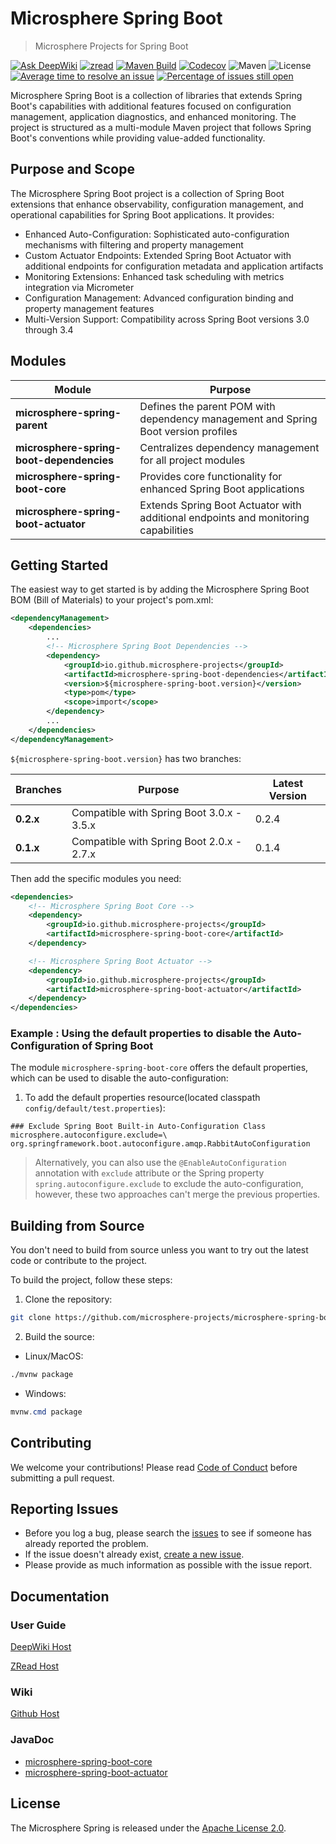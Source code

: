 # Microsphere Spring Boot

> Microsphere Projects for Spring Boot

[![Ask DeepWiki](https://deepwiki.com/badge.svg)](https://deepwiki.com/microsphere-projects/microsphere-spring-boot)
[![zread](https://img.shields.io/badge/Ask_Zread-_.svg?style=flat&color=00b0aa&labelColor=000000&logo=data%3Aimage%2Fsvg%2Bxml%3Bbase64%2CPHN2ZyB3aWR0aD0iMTYiIGhlaWdodD0iMTYiIHZpZXdCb3g9IjAgMCAxNiAxNiIgZmlsbD0ibm9uZSIgeG1sbnM9Imh0dHA6Ly93d3cudzMub3JnLzIwMDAvc3ZnIj4KPHBhdGggZD0iTTQuOTYxNTYgMS42MDAxSDIuMjQxNTZDMS44ODgxIDEuNjAwMSAxLjYwMTU2IDEuODg2NjQgMS42MDE1NiAyLjI0MDFWNC45NjAxQzEuNjAxNTYgNS4zMTM1NiAxLjg4ODEgNS42MDAxIDIuMjQxNTYgNS42MDAxSDQuOTYxNTZDNS4zMTUwMiA1LjYwMDEgNS42MDE1NiA1LjMxMzU2IDUuNjAxNTYgNC45NjAxVjIuMjQwMUM1LjYwMTU2IDEuODg2NjQgNS4zMTUwMiAxLjYwMDEgNC45NjE1NiAxLjYwMDFaIiBmaWxsPSIjZmZmIi8%2BCjxwYXRoIGQ9Ik00Ljk2MTU2IDEwLjM5OTlIMi4yNDE1NkMxLjg4ODEgMTAuMzk5OSAxLjYwMTU2IDEwLjY4NjQgMS42MDE1NiAxMS4wMzk5VjEzLjc1OTlDMS42MDE1NiAxNC4xMTM0IDEuODg4MSAxNC4zOTk5IDIuMjQxNTYgMTQuMzk5OUg0Ljk2MTU2QzUuMzE1MDIgMTQuMzk5OSA1LjYwMTU2IDE0LjExMzQgNS42MDE1NiAxMy43NTk5VjExLjAzOTlDNS42MDE1NiAxMC42ODY0IDUuMzE1MDIgMTAuMzk5OSA0Ljk2MTU2IDEwLjM5OTlaIiBmaWxsPSIjZmZmIi8%2BCjxwYXRoIGQ9Ik0xMy43NTg0IDEuNjAwMUgxMS4wMzg0QzEwLjY4NSAxLjYwMDEgMTAuMzk4NCAxLjg4NjY0IDEwLjM5ODQgMi4yNDAxVjQuOTYwMUMxMC4zOTg0IDUuMzEzNTYgMTAuNjg1IDUuNjAwMSAxMS4wMzg0IDUuNjAwMUgxMy43NTg0QzE0LjExMTkgNS42MDAxIDE0LjM5ODQgNS4zMTM1NiAxNC4zOTg0IDQuOTYwMVYyLjI0MDFDMTQuMzk4NCAxLjg4NjY0IDE0LjExMTkgMS42MDAxIDEzLjc1ODQgMS42MDAxWiIgZmlsbD0iI2ZmZiIvPgo8cGF0aCBkPSJNNCAxMkwxMiA0TDQgMTJaIiBmaWxsPSIjZmZmIi8%2BCjxwYXRoIGQ9Ik00IDEyTDEyIDQiIHN0cm9rZT0iI2ZmZiIgc3Ryb2tlLXdpZHRoPSIxLjUiIHN0cm9rZS1saW5lY2FwPSJyb3VuZCIvPgo8L3N2Zz4K&logoColor=ffffff)](https://zread.ai/microsphere-projects/microsphere-spring-boot)
[![Maven Build](https://github.com/microsphere-projects/microsphere-spring-boot/actions/workflows/maven-build.yml/badge.svg)](https://github.com/microsphere-projects/microsphere-spring-boot/actions/workflows/maven-build.yml)
[![Codecov](https://codecov.io/gh/microsphere-projects/microsphere-spring-boot/branch/main/graph/badge.svg)](https://app.codecov.io/gh/microsphere-projects/microsphere-spring-boot)
![Maven](https://img.shields.io/maven-central/v/io.github.microsphere-projects/microsphere-spring-boot.svg)
![License](https://img.shields.io/github/license/microsphere-projects/microsphere-spring-boot.svg)
[![Average time to resolve an issue](http://isitmaintained.com/badge/resolution/microsphere-projects/microsphere-spring-boot.svg)](http://isitmaintained.com/project/microsphere-projects/microsphere-spring-boot "Average time to resolve an issue")
[![Percentage of issues still open](http://isitmaintained.com/badge/open/microsphere-projects/microsphere-spring-boot.svg)](http://isitmaintained.com/project/microsphere-projects/microsphere-spring-boot "Percentage of issues still open")

Microsphere Spring Boot is a collection of libraries that extends Spring Boot's capabilities with additional features
focused on configuration management, application diagnostics, and enhanced monitoring. The project is structured as a
multi-module Maven project that follows Spring Boot's conventions while providing value-added functionality.

## Purpose and Scope

The Microsphere Spring Boot project is a collection of Spring Boot extensions that enhance observability, configuration
management, and operational capabilities for Spring Boot applications. It provides:

- Enhanced Auto-Configuration: Sophisticated auto-configuration mechanisms with filtering and property management
- Custom Actuator Endpoints: Extended Spring Boot Actuator with additional endpoints for configuration metadata and
  application artifacts
- Monitoring Extensions: Enhanced task scheduling with metrics integration via Micrometer
- Configuration Management: Advanced configuration binding and property management features
- Multi-Version Support: Compatibility across Spring Boot versions 3.0 through 3.4

## Modules

| **Module**                               | **Purpose**                                                                        |
|------------------------------------------|------------------------------------------------------------------------------------|
| **microsphere-spring-parent**            | Defines the parent POM with dependency management and Spring Boot version profiles |
| **microsphere-spring-boot-dependencies** | Centralizes dependency management for all project modules                          |
| **microsphere-spring-boot-core**         | Provides core functionality for enhanced Spring Boot applications                  |
| **microsphere-spring-boot-actuator**     | Extends Spring Boot Actuator with additional endpoints and monitoring capabilities |

## Getting Started

The easiest way to get started is by adding the Microsphere Spring Boot BOM (Bill of Materials) to your project's
pom.xml:

```xml
<dependencyManagement>
    <dependencies>
        ...
        <!-- Microsphere Spring Boot Dependencies -->
        <dependency>
            <groupId>io.github.microsphere-projects</groupId>
            <artifactId>microsphere-spring-boot-dependencies</artifactId>
            <version>${microsphere-spring-boot.version}</version>
            <type>pom</type>
            <scope>import</scope>
        </dependency>
        ...
    </dependencies>
</dependencyManagement>
```

`${microsphere-spring-boot.version}` has two branches:

| **Branches** | **Purpose**                               | **Latest Version** |
|--------------|-------------------------------------------|--------------------|
| **0.2.x**    | Compatible with Spring Boot 3.0.x - 3.5.x | 0.2.4              |
| **0.1.x**    | Compatible with Spring Boot 2.0.x - 2.7.x | 0.1.4              |

Then add the specific modules you need:

```xml
<dependencies>
    <!-- Microsphere Spring Boot Core -->
    <dependency>
        <groupId>io.github.microsphere-projects</groupId>
        <artifactId>microsphere-spring-boot-core</artifactId>
    </dependency>

    <!-- Microsphere Spring Boot Actuator -->
    <dependency>
        <groupId>io.github.microsphere-projects</groupId>
        <artifactId>microsphere-spring-boot-actuator</artifactId>
    </dependency>
</dependencies>
```

### Example : Using the default properties to disable the Auto-Configuration of Spring Boot

The module `microsphere-spring-boot-core` offers the default properties, which can be used to disable the
auto-configuration:

1. To add the default properties resource(located classpath `config/default/test.properties`):

```properties
### Exclude Spring Boot Built-in Auto-Configuration Class
microsphere.autoconfigure.exclude=\
org.springframework.boot.autoconfigure.amqp.RabbitAutoConfiguration
```

> Alternatively, you can also use the `@EnableAutoConfiguration` annotation with `exclude` attribute or the Spring
> property `spring.autoconfigure.exclude` to exclude the auto-configuration, however, these two approaches can't merge
> the previous properties.

## Building from Source

You don't need to build from source unless you want to try out the latest code or contribute to the project.

To build the project, follow these steps:

1. Clone the repository:

```bash
git clone https://github.com/microsphere-projects/microsphere-spring-boot.git
```

2. Build the source:

- Linux/MacOS:

```bash
./mvnw package
```

- Windows:

```powershell
mvnw.cmd package
```

## Contributing

We welcome your contributions! Please read [Code of Conduct](./CODE_OF_CONDUCT.md) before submitting a pull request.

## Reporting Issues

* Before you log a bug, please search the [issues](https://github.com/microsphere-projects/microsphere-spring-boot/issues)
  to see if someone has already reported the problem.
* If the issue doesn't already
  exist, [create a new issue](https://github.com/microsphere-projects/microsphere-spring-boot/issues/new).
* Please provide as much information as possible with the issue report.

## Documentation

### User Guide

[DeepWiki Host](https://deepwiki.com/microsphere-projects/microsphere-spring-boot)

[ZRead Host](https://zread.ai/microsphere-projects/microsphere-spring-boot)

### Wiki

[Github Host](https://github.com/microsphere-projects/microsphere-spring-boot/wiki)

### JavaDoc

- [microsphere-spring-boot-core](https://javadoc.io/doc/io.github.microsphere-projects/microsphere-spring-boot-core)
- [microsphere-spring-boot-actuator](https://javadoc.io/doc/io.github.microsphere-projects/microsphere-spring-boot-actuator)

## License

The Microsphere Spring is released under the [Apache License 2.0](https://www.apache.org/licenses/LICENSE-2.0).
